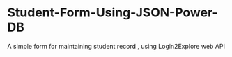 # Student-Form-Using-JSON-Power-DB
A simple form for maintaining student record , using Login2Explore web API
